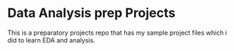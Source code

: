 # Data Analysis prep Projects
 This is a preparatory projects repo that has my sample project files which i did to learn EDA and analysis.
